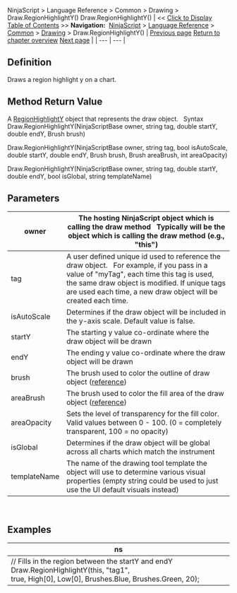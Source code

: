 ﻿
NinjaScript > Language Reference > Common > Drawing > Draw.RegionHighlightY()
Draw.RegionHighlightY()
| << [Click to Display Table of Contents](draw_regionhighlighty.md) >> **Navigation:**     [NinjaScript](ninjascript.md) > [Language Reference](language_reference_wip.md) > [Common](common.md) > [Drawing](drawing.md) > Draw.RegionHighlightY() | [Previous page](regionhighlightx.md) [Return to chapter overview](drawing.md) [Next page](regionhighlighty.md) |
| --- | --- |
## Definition
Draws a region highlight y on a chart.
 
## Method Return Value
A [RegionHighlightY](regionhighlighty.md) object that represents the draw object.
 
Syntax
Draw.RegionHighlightY(NinjaScriptBase owner, string tag, double startY, double endY, Brush brush)  

Draw.RegionHighlightY(NinjaScriptBase owner, string tag, bool isAutoScale, double startY, double endY, Brush brush, Brush areaBrush, int areaOpacity)  

Draw.RegionHighlightY(NinjaScriptBase owner, string tag, double startY, double endY, bool isGlobal, string templateName)
 
## Parameters
| owner | The hosting NinjaScript object which is calling the draw method   Typically will be the object which is calling the draw method (e.g., "this") |
| --- | --- |
| tag | A user defined unique id used to reference the draw object.    For example, if you pass in a value of "myTag", each time this tag is used, the same draw object is modified. If unique tags are used each time, a new draw object will be created each time. |
| isAutoScale | Determines if the draw object will be included in the y-axis scale. Default value is false. |
| startY | The starting y value co-ordinate where the draw object will be drawn |
| endY | The ending y value co-ordinate where the draw object will be drawn |
| brush | The brush used to color the outline of draw object ([reference](https://msdn.microsoft.com/en-us/library/system.windows.media.brushes%28v=vs.110%29.aspx)) |
| areaBrush | The brush used to color the fill area of the draw object ([reference](https://msdn.microsoft.com/en-us/library/system.windows.media.brushes%28v=vs.110%29.aspx)) |
| areaOpacity | Sets the level of transparency for the fill color. Valid values between 0 - 100. (0 = completely transparent, 100 = no opacity) |
| isGlobal | Determines if the draw object will be global across all charts which match the instrument |
| templateName | The name of the drawing tool template the object will use to determine various visual properties (empty string could be used to just use the UI default visuals instead) |
 
## 
## Examples
| ns |
| --- |
| // Fills in the region between the startY and endY Draw.RegionHighlightY(this, "tag1", true, High[0], Low[0], Brushes.Blue, Brushes.Green, 20); |


